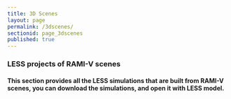 ```yaml
---
title: 3D Scenes
layout: page
permalink: /3dscenes/
sectionid: page_3dscenes
published: true
---
```


### LESS projects of RAMI-V scenes
#### This section provides all the LESS simulations that are built from RAMI-V scenes, you can download the simulations, and open it with LESS model.

